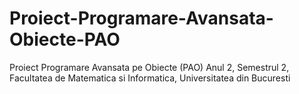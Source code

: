 # Proiect-Programare-Avansata-Obiecte-PAO
Proiect Programare Avansata pe Obiecte (PAO) Anul 2, Semestrul 2, Facultatea de Matematica si Informatica, Universitatea din Bucuresti
